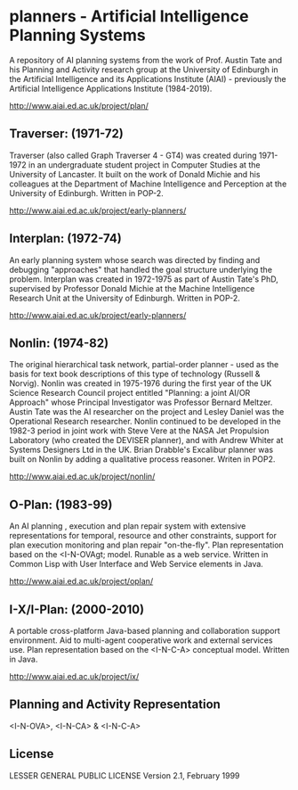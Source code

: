 # planners - Artificial Intelligence Planning Systems

A repository of AI planning systems from the work of Prof. Austin Tate and his Planning and Activity research group at the University of Edinburgh in the Artificial Intelligence and its Applications Institute (AIAI) - previously the Artificial Intelligence Applications Institute (1984-2019).

http://www.aiai.ed.ac.uk/project/plan/

## Traverser: (1971-72)
Traverser (also called Graph Traverser 4 - GT4) was created during 1971-1972 in an undergraduate student project in Computer Studies at the University of Lancaster. It built on the work of Donald Michie and his colleagues at the Department of Machine Intelligence and Perception at the University of Edinburgh. Written in POP-2.

http://www.aiai.ed.ac.uk/project/early-planners/

## Interplan: (1972-74)
An early planning system whose search was directed by finding and debugging "approaches" that handled the goal structure underlying the problem. Interplan was created in 1972-1975 as part of Austin Tate's PhD, supervised by Professor Donald Michie at the Machine Intelligence Research Unit at the University of Edinburgh. Written in POP-2.

http://www.aiai.ed.ac.uk/project/early-planners/

## Nonlin: (1974-82)
The original hierarchical task network, partial-order planner - used as the basis for text book descriptions of this type of technology (Russell & Norvig). Nonlin was created in 1975-1976 during the first year of the UK Science Research Council project entitled "Planning: a joint AI/OR Approach" whose Principal Investigator was Professor Bernard Meltzer. Austin Tate was the AI researcher on the project and Lesley Daniel was the Operational Research researcher. Nonlin continued to be developed in the 1982-3 period in joint work with Steve Vere at the NASA Jet Propulsion Laboratory (who created the DEVISER planner), and with Andrew Whiter at Systems Designers Ltd in the UK. Brian Drabble's Excalibur planner was built on Nonlin by adding a qualitative process reasoner. Writen in POP2.

http://www.aiai.ed.ac.uk/project/nonlin/

## O-Plan: (1983-99)
An AI planning , execution and plan repair system with extensive representations for temporal, resource and other constraints, support for plan execution monitoring and plan repair "on-the-fly". Plan representation based on the &lt;I-N-OVAgt; model. Runable as a web service. Written in Common Lisp with User Interface and Web Service elements in Java.

http://www.aiai.ed.ac.uk/project/oplan/

## I-X/I-Plan: (2000-2010)
A portable cross-platform Java-based planning and collaboration support environment. Aid to multi-agent cooperative work and external services use. Plan representation based on the &lt;I-N-C-A&gt; conceptual model.  Written in Java.

http://www.aiai.ed.ac.uk/project/ix/
  
## Planning and Activity Representation 

&lt;I-N-OVA&gt;, &lt;I-N-CA&gt; & &lt;I-N-C-A&gt;
  
## License
  
LESSER GENERAL PUBLIC LICENSE Version 2.1, February 1999
